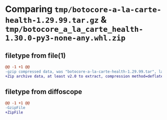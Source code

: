 # Comparing `tmp/botocore-a-la-carte-health-1.29.99.tar.gz` & `tmp/botocore_a_la_carte_health-1.30.0-py3-none-any.whl.zip`

## filetype from file(1)

```diff
@@ -1 +1 @@
-gzip compressed data, was "botocore-a-la-carte-health-1.29.99.tar", last modified: Sat Mar 25 01:22:36 2023, max compression
+Zip archive data, at least v2.0 to extract, compression method=deflate
```

## filetype from diffoscope

```diff
@@ -1 +1 @@
-GzipFile
+ZipFile
```

